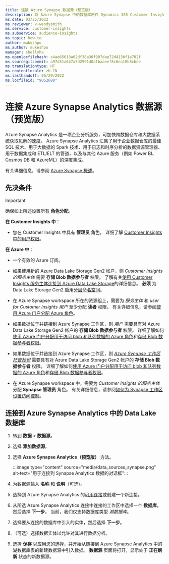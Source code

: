 ```yaml
---
title: 连接 Azure Synapse 数据源（预览版）
description: 将 Azure Synapse 中的数据库用作 Dynamics 365 Customer Insights 中的数据源。
ms.date: 03/25/2022
ms.reviewer: v-wendysmith
ms.service: customer-insights
ms.subservice: audience-insights
ms.topic: how-to
author: mukeshpo
ms.author: mukeshpo
manager: shellyha
ms.openlocfilehash: c4ae65613a02df38a30f907dae72d413bf1a702f
ms.sourcegitcommit: a97d31a647a5d259140a1baaeef8c6ea10b8cbde
ms.translationtype: HT
ms.contentlocale: zh-CN
ms.lasthandoff: 06/29/2022
ms.locfileid: "9052688"
---
```

# <a name="connect-an-azure-synapse-analytics-data-source-preview"></a>连接 Azure Synapse Analytics 数据源（预览版）

Azure Synapse Analytics 是一项企业分析服务，可加快跨数据仓库和大数据系统获取见解的速度。 Azure Synapse Analytics 汇集了用于企业数据仓库的最佳 SQL 技术、用于大数据的 Spark 技术、用于日志和时序分析的数据资源管理器、用于数据集成和 ETL/ELT 的管道，以及与其他 Azure 服务（例如 Power BI、Cosmos DB 和 AzureML）的深度集成。

有关详细信息，请参阅 [Azure Synapse 概述](/azure/synapse-analytics/overview-what-is)。

## <a name="prerequisites"></a>先决条件

> [!IMPORTANT]
> 确保如上所述设置所有 **角色分配**。  

**在 Customer Insights 中**：

* 您在 Customer Insights 中具有 **管理员** 角色。 详细了解 [Customer Insights 中的用户权限](permissions.md#assign-roles-and-permissions)。

**在 Azure 中**：

- 一个有效的 Azure 订阅。

- 如果使用新的 Azure Data Lake Storage Gen2 帐户，则 *Customer Insights 的服务主体* 需要 **存储 Blob 数据参与者** 权限。 了解有关[使用 Customer Insights 服务主体连接到 Azure Data Lake Storage](connect-service-principal.md)的详细信息。 **必须** 为 Data Lake Storage Gen2 启用[分层命名空间](/azure/storage/blobs/data-lake-storage-namespace)。

- 在 Azure Synapse workspace 所在的资源组上，需要为 *服务主体* 和 *user for Customer Insights 用户* 至少分配 **读者** 权限。 有关详细信息，请参阅[使用 Azure 门户分配 Azure 角色](/azure/role-based-access-control/role-assignments-portal)。

- 如果数据位于并链接到 Azure Synapse 工作区，则 *用户* 需要具有对 Azure Data Lake Storage Gen2 帐户的 **存储 Blob 数据参与者** 权限。 详细了解如何[使用 Azure 门户分配用于访问 blob 和队列数据的 Azure 角色](/azure/storage/common/storage-auth-aad-rbac-portal)和[存储 Blob 数据参与者权限](/azure/role-based-access-control/built-in-roles#storage-blob-data-contributor)。

- 如果数据位于并链接到 Azure Synapse 工作区，则 *[Azure Synapse 工作区托管标识](/azure/synapse-analytics/security/synapse-workspace-managed-identity)* 需要具有对 Azure Data Lake Storage Gen2 帐户的 **存储 Blob 数据参与者** 权限。 详细了解如何[使用 Azure 门户分配用于访问 blob 和队列数据的 Azure 角色](/azure/storage/common/storage-auth-aad-rbac-portal)和[存储 Blob 数据参与者权限](/azure/role-based-access-control/built-in-roles#storage-blob-data-contributor)。

- 在 Azure Synapse workspace 中，需要为 *Customer Insights 的服务主体* 分配 **Synapse 管理员** 角色。 有关详细信息，请参阅[如何为 Synapse 工作区设置访问控制](/azure/synapse-analytics/security/how-to-set-up-access-control)。

## <a name="connect-to-the-data-lake-database-in-azure-synapse-analytics"></a>连接到 Azure Synapse Analytics 中的 Data Lake 数据库

1. 转到 **数据** > **数据源**。

1. 选择 **添加数据源**。

1. 选择 **Azure Synapse Analytics（预览版）** 方法。

   :::image type="content" source="media/data_sources_synapse.png" alt-text="用于连接到 Synapse Analytics 数据的对话框":::
  
1. 为数据源输入 **名称** 和 **说明**（可选）。

1. 选择到 Azure Synapse Analytics 的[可用连接](connections.md)或创建一个新连接。

1. 从所选 Azure Synapse Analytics 连接中连接的工作区中选择一个 **数据库**，然后选择 **下一步**。 当前，我们仅支持数据库类型 *湖数据库*。

1. 选择要从连接的数据库中引入的实体，然后选择 **下一步**。

1. （可选）选择数据实体以允许对其进行数据分析。

1. 选择 **保存** 以应用您的选择，并开始从链接到 Azure Synapse Analytics 中的湖数据库表的新建数据源中引入数据。 **数据源** 页面将打开，显示处于 **正在刷新** 状态的新数据源。
